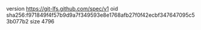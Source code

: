 version https://git-lfs.github.com/spec/v1
oid sha256:f971849f4f57b9d9a7f349593e8e1768afb27f0f42ecbf347647095c53b077b2
size 4796
